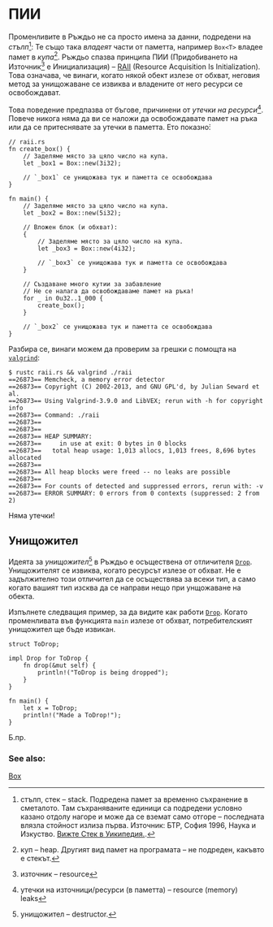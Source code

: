# ПИИ

Променливите в Ръждьо не са просто имена за данни, подредени на
*стълп*[^stack]: Те също така *владеят* части от паметта, например `Box<T>`
владее памет в *купа*[^heap]. Ръждьо спазва принципа ПИИ (Придобиването на
Източник[^resource] е Инициализация) – [RAII][raii] (Resource Acquisition Is
Initialization). Това означава, че винаги, когато някой обект излезе от обхват,
неговия метод за унищожаване се извиква и владените от него ресурси се
освобождават.

Това поведение предпазва от бъгове, причинени от *утечки на
ресурси*[^res_leaks]. Повече никога няма да ви се наложи да освобождавате памет
на ръка или да се притеснявате за утечки в паметта. Ето показно̀:

```rust,editable
// raii.rs
fn create_box() {
    // Заделяме място за цяло число на купа.
    let _box1 = Box::new(3i32);

    // `_box1` се унищожава тук и паметта се освобождава
}

fn main() {
    // Заделяме място за цяло число на купа.
    let _box2 = Box::new(5i32);

    // Вложен блок (и обхват):
    {
        // Заделяме място за цяло число на купа.
        let _box3 = Box::new(4i32);

        // `_box3` се унищожава тук и паметта се освобождава 
    }

    // Създаване много кутии за забавление
    // Не се налага да освобождаваме памет на ръка!
    for _ in 0u32..1_000 {
        create_box();
    }

    // `_box2` се унищожава тук и паметта се освобождава 
}
```

Разбира се, винаги можем да проверим за грешки с помощта на [`valgrind`][valgrind]:

<!-- REUSE-IgnoreStart -->
<!-- Prevent REUSE from parsing the copyright изявлениe in the sample code -->
```shell
$ rustc raii.rs && valgrind ./raii
==26873== Memcheck, a memory error detector
==26873== Copyright (C) 2002-2013, and GNU GPL'd, by Julian Seward et al.
==26873== Using Valgrind-3.9.0 and LibVEX; rerun with -h for copyright info
==26873== Command: ./raii
==26873==
==26873==
==26873== HEAP SUMMARY:
==26873==     in use at exit: 0 bytes in 0 blocks
==26873==   total heap usage: 1,013 allocs, 1,013 frees, 8,696 bytes allocated
==26873==
==26873== All heap blocks were freed -- no leaks are possible
==26873==
==26873== For counts of detected and suppressed errors, rerun with: -v
==26873== ERROR SUMMARY: 0 errors from 0 contexts (suppressed: 2 from 2)
```
<!-- REUSE-IgnoreEnd -->

Няма утечки!

## Унищожител

Идеята за *унищожител*[^destructor] в Ръждьо е осъществена от отличителя
[`Drop`]. Унищожителят се извиква, когато ресурсът излезе от обхват. Не е
задължително този отличител да се осъществява за всеки тип, а само когато
вашият тип изсква да се направи нещо при унщожаване на обекта.

Изпълнете следващия пример, за да видите как работи [`Drop`]. Когато
променливата във функцията `main` излезе от обхват, потребителският унищожител
ще бъде извикан.

```rust,editable
struct ToDrop;

impl Drop for ToDrop {
    fn drop(&mut self) {
        println!("ToDrop is being dropped");
    }
}

fn main() {
    let x = ToDrop;
    println!("Made a ToDrop!");
}
```
Б.пр.

[^stack]: стълп, стек – stack. Подредена памет за временно съхранение в
  сметалото. Там съхраняваните единици са подредени условно казано отдолу
  нагоре и може да се вземат само отгоре – последната влязла стойност излиза
  първа. Източник: БТР, София 1996, Наука и Изкуство. [Вижте Стек в
  Уикипедия.](https://bg.wikipedia.org/wiki/Стек).

[^heap]: куп – heap. Другият вид памет на програмата – не подреден, какъвто е стекът.

[^resource]: източник – resource 

[^res_leaks]: утечки на източници/ресурси (в паметта) – resource (memory) leaks 

[^destructor]: унищожител – destructor.

### See also:

[Box][box]

[raii]: https://en.wikipedia.org/wiki/Resource_Acquisition_Is_Initialization
[box]: ../std/box.md
[valgrind]: http://valgrind.org/info/
[`Drop`]: https://doc.rust-lang.org/std/ops/trait.Drop.html
